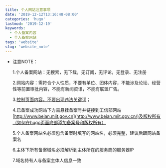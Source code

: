 ```yaml
---
title: 个人网站注意事项
date: '2019-12-12T13:16:48-08:00'
categories: 'hugo'
lastmod: '2019-12-19'
keywords: 
  - 个人备案内容
  - 个人备案网站
tags: 'website'
slug: 'website_note'
---
```


- 注意NOTE：

  1.个人备案网站：无搜索，无下载，无订阅，无评论，无登录、无注册

  2.网站内容：需符合个人性质，不要有单位、团体内容，不能涉及论坛、经营性等前置审批内容，不能有新闻资讯，不能有联盟广告。

  3.[控制页面内容，不要出现违法关键词](/cn/website_content)；

  4.已备案成功网站下方需悬挂备案号并链接到工信部网站 [http://www.beian.miit.gov.cn](http://www.beian.miit.gov.cn/)及版权所有（如何在hugo页面底部添加备案号和版权所有）

  5.个人备案网站名必须包含备案时填写的网站名，必须完整，建议后跟网站备案名

  6.主体下所有备案域名必须解析到主体所在的服务商的服务器IP

  7.域名持有人与备案主体人信息一致
